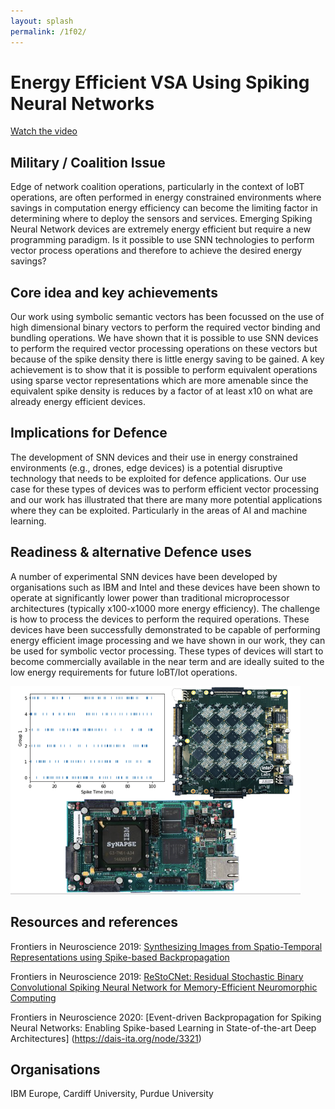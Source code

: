```yaml
---
layout: splash
permalink: /1f02/
---
```


# Energy Efficient VSA Using Spiking Neural Networks

[Watch the video](https://ibm.box.com/v/Showcase-1f02-video)

## Military / Coalition Issue
Edge of network coalition operations, particularly in the context of IoBT operations, are often performed in energy constrained environments where savings in computation energy efficiency can become the limiting factor in determining where to deploy the sensors and services. Emerging Spiking Neural Network devices are extremely energy efficient but require a new programming paradigm.
Is it possible to use SNN technologies to perform vector process operations and therefore to achieve the desired energy savings?


## Core idea and key achievements
Our work using symbolic semantic vectors has been focussed on the use of high dimensional binary vectors to perform the required vector binding and bundling operations. We have shown that it is possible to use SNN devices to perform the required vector processing operations on these vectors but because of the spike density there is little energy saving to be gained.  A key achievement is to show that it is possible to perform equivalent operations using sparse vector representations which are more amenable since the equivalent spike density is reduces by a factor of at least x10 on what are already energy efficient devices.

## Implications for Defence
The development of SNN devices and their use in energy constrained environments (e.g., drones, edge devices) is a potential disruptive technology that needs to be exploited for defence applications.  Our use case for these types of devices was to perform efficient vector processing and our work has illustrated that there are many more potential applications where they can be exploited.  Particularly in the areas of AI and machine learning.

## Readiness & alternative Defence uses
A number of experimental SNN devices have been developed by organisations such as IBM and Intel and these devices have been shown to operate at significantly lower power than traditional microprocessor architectures (typically x100-x1000 more energy efficiency).  The challenge is how to process the devices to perform the required operations.  These devices have been successfully demonstrated to be capable of performing energy efficient image processing and we have shown in our work, they can be used for symbolic vector processing. These types of devices will start to become commercially available in the near term and are ideally suited to the low energy requirements for future IoBT/Iot operations. 

![image info](/dais/achievements/images/1f02-fig1.png)

## Resources and references
Frontiers in Neuroscience 2019: [Synthesizing Images from Spatio-Temporal Representations using Spike-based Backpropagation](https://dais-ita.org/node/3322)

Frontiers in Neuroscience 2019: [ReStoCNet: Residual Stochastic Binary Convolutional Spiking Neural Network for Memory-Efficient Neuromorphic Computing](https://dais-ita.org/node/3320)

Frontiers in Neuroscience 2020: [Event-driven Backpropagation for Spiking Neural Networks: Enabling Spike-based Learning in State-of-the-art Deep Architectures] (https://dais-ita.org/node/3321)


## Organisations
IBM Europe, Cardiff University, Purdue University
